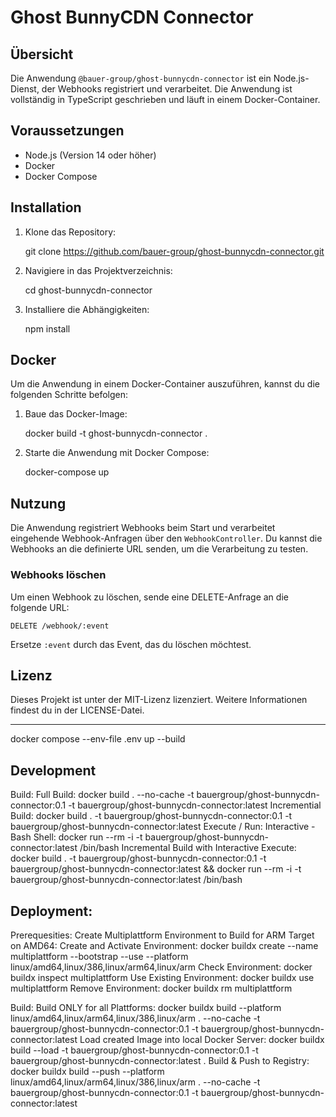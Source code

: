 # Ghost BunnyCDN Connector

## Übersicht

Die Anwendung `@bauer-group/ghost-bunnycdn-connector` ist ein Node.js-Dienst, der Webhooks registriert und verarbeitet. Die Anwendung ist vollständig in TypeScript geschrieben und läuft in einem Docker-Container.

## Voraussetzungen

- Node.js (Version 14 oder höher)
- Docker
- Docker Compose

## Installation

1. Klone das Repository:

   git clone https://github.com/bauer-group/ghost-bunnycdn-connector.git

2. Navigiere in das Projektverzeichnis:

   cd ghost-bunnycdn-connector

3. Installiere die Abhängigkeiten:

   npm install

## Docker

Um die Anwendung in einem Docker-Container auszuführen, kannst du die folgenden Schritte befolgen:

1. Baue das Docker-Image:

   docker build -t ghost-bunnycdn-connector .

2. Starte die Anwendung mit Docker Compose:

   docker-compose up

## Nutzung

Die Anwendung registriert Webhooks beim Start und verarbeitet eingehende Webhook-Anfragen über den `WebhookController`. Du kannst die Webhooks an die definierte URL senden, um die Verarbeitung zu testen.

### Webhooks löschen

Um einen Webhook zu löschen, sende eine DELETE-Anfrage an die folgende URL:

```
DELETE /webhook/:event
```

Ersetze `:event` durch das Event, das du löschen möchtest.

## Lizenz

Dieses Projekt ist unter der MIT-Lizenz lizenziert. Weitere Informationen findest du in der LICENSE-Datei.

-------

docker compose --env-file .env up --build

Development
-----------
 Build:
  Full Build:
   docker build . --no-cache -t bauergroup/ghost-bunnycdn-connector:0.1 -t bauergroup/ghost-bunnycdn-connector:latest
  Incremential Build:
   docker build . -t bauergroup/ghost-bunnycdn-connector:0.1 -t bauergroup/ghost-bunnycdn-connector:latest
 Execute / Run:
  Interactive - Bash Shell:
   docker run --rm -i -t bauergroup/ghost-bunnycdn-connector:latest /bin/bash
  Incremental Build with Interactive Execute:
   docker build . -t bauergroup/ghost-bunnycdn-connector:0.1 -t bauergroup/ghost-bunnycdn-connector:latest && docker run --rm -i -t bauergroup/ghost-bunnycdn-connector:latest /bin/bash

Deployment:
-----------
 Prerequesities:
  Create Multiplattform Environment to Build for ARM Target on AMD64:
   Create and Activate Environment:
    docker buildx create --name multiplattform --bootstrap --use --platform linux/amd64,linux/386,linux/arm64,linux/arm
   Check Environment:
    docker buildx inspect multiplattform
   Use Existing Environment:
    docker buildx use multiplattform
   Remove Environment:
    docker buildx rm multiplattform

 Build:
  Build ONLY for all Plattforms:
   docker buildx build --platform linux/amd64,linux/arm64,linux/386,linux/arm . --no-cache -t bauergroup/ghost-bunnycdn-connector:0.1 -t bauergroup/ghost-bunnycdn-connector:latest
  Load created Image into local Docker Server:
   docker buildx build --load -t bauergroup/ghost-bunnycdn-connector:0.1 -t bauergroup/ghost-bunnycdn-connector:latest .
  Build & Push to Registry:
   docker buildx build --push --platform linux/amd64,linux/arm64,linux/386,linux/arm . --no-cache -t bauergroup/ghost-bunnycdn-connector:0.1 -t bauergroup/ghost-bunnycdn-connector:latest
